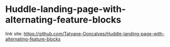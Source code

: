 # Huddle-landing-page-with-alternating-feature-blocks


link site: https://github.com/Tatyane-Goncalves/Huddle-landing-page-with-alternating-feature-blocks
